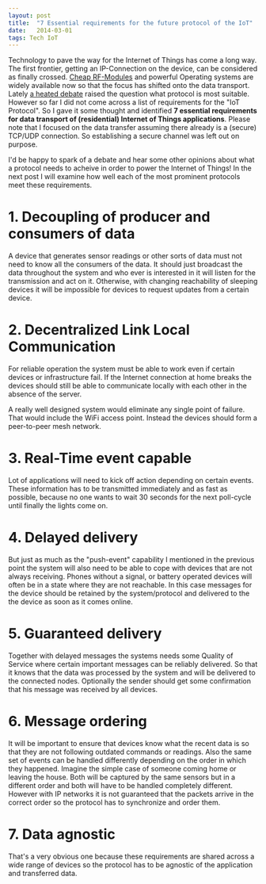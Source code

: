 ```yaml
---
layout: post
title:  "7 Essential requirements for the future protocol of the IoT"
date:   2014-03-01
tags: Tech IoT
---
```


Technology to pave the way for the Internet of Things has come a long way. The first frontier, getting an IP-Connection on the device, can be considered as finally crossed. [Cheap RF-Modules](http://vsaw-blog.blogspot.de/2013/12/6-simple-ways-to-add-wifi-to-your.html) and powerful Operating systems are widely available now so that the focus has shifted onto the data transport. Lately [a heated debate](http://blogs.cisco.com/ioe/beyond-mqtt-a-cisco-view-on-iot-protocols/) raised the question what protocol is most suitable. However so far I did not come across a list of requirements for the "IoT Protocol". So I gave it some thought and identified **7 essential requirements for data transport of (residential) Internet of Things applications**. Please note that I focused on the data transfer assuming there already is a (secure) TCP/UDP connection. So establishing a secure channel was left out on purpose.

I'd be happy to spark of a debate and hear some other opinions about what a protocol needs to acheive in order to power the Internet of Things! In the next post I will examine how well each of the most prominent protocols meet these requirements.

# 1. Decoupling of producer and consumers of data
A device that generates sensor readings or other sorts of data must not need to know all the consumers of the data. It should just broadcast the data throughout the system and who ever is interested in it will listen for the transmission and act on it. Otherwise, with changing reachability of sleeping devices it will be impossible for devices to request updates from a certain device.

# 2. Decentralized Link Local Communication
For reliable operation the system must be able to work even if certain devices or infrastructure fail. If the Internet connection at home breaks the devices should still be able to communicate locally with each other in the absence of the server.

A really well designed system would eliminate any single point of failure. That would include the WiFi access point. Instead the devices should form a peer-to-peer mesh network.

# 3. Real-Time event capable
Lot of applications will need to kick off action depending on certain events. These information has to be transmitted immediately and as fast as possible, because no one wants to wait 30 seconds for the next poll-cycle until finally the lights come on.

# 4. Delayed delivery
But just as much as the "push-event" capability I mentioned in the previous point the system will also need to be able to cope with devices that are not always receiving. Phones without a signal, or battery operated devices will often be in a state where they are not reachable. In this case messages for the device should be retained by the system/protocol and delivered to the the device as soon as it comes online.

# 5. Guaranteed delivery
Together with delayed messages the systems needs some Quality of Service where certain important messages can be reliably delivered. So that it knows that the data was processed by the system and will be delivered to the connected nodes. Optionally the sender should get some confirmation that his message was received by all devices.

# 6. Message ordering
It will be important to ensure that devices know what the recent data is so that they are not following outdated commands or readings. Also the same set of events can be handled differently depending on the order in which they happened. Imagine the simple case of someone coming home or leaving the house. Both will be captured by the same sensors but in a different order and both will have to be handled completely different. However with IP networks it is not guaranteed that the packets arrive in the correct order so the protocol has to synchronize and order them.

# 7. Data agnostic
That's a very obvious one because these requirements are shared across a wide range of devices so the protocol has to be agnostic of the application and transferred data.
